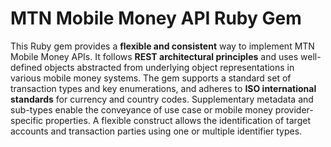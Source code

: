 # MTN Mobile Money API Ruby Gem

This Ruby gem provides a **flexible and consistent** way to implement MTN Mobile Money APIs. It follows **REST architectural principles** and uses well-defined objects abstracted from underlying object representations in various mobile money systems. The gem supports a standard set of transaction types and key enumerations, and adheres to **ISO international standards** for currency and country codes. Supplementary metadata and sub-types enable the conveyance of use case or mobile money provider-specific properties. A flexible construct allows the identification of target accounts and transaction parties using one or multiple identifier types.
